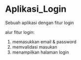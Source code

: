 # Aplikasi_Login
Sebuah aplikasi dengan fitur login

alur fitur login:
1. memasukkan email & password
2. memvalidasi masukan
3. menampilkan halaman login
